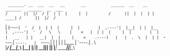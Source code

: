      _______. __  ___  __   __       __           ______  __    __   _______   ______  __  ___ 
    /       ||  |/  / |  | |  |     |  |         /      ||  |  |  | |   ____| /      ||  |/  / 
   |   (----`|  '  /  |  | |  |     |  |        |  ,----'|  |__|  | |  |__   |  ,----'|  '  /  
    \   \    |    <   |  | |  |     |  |        |  |     |   __   | |   __|  |  |     |    <   
.----)   |   |  .  \  |  | |  `----.|  `----.   |  `----.|  |  |  | |  |____ |  `----.|  .  \  
|_______/    |__|\__\ |__| |_______||_______|    \______||__|  |__| |_______| \______||__|\__\ 
                                                                                               
